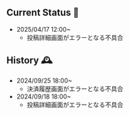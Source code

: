 ## Current Status 🚀
- 2025/04/17 12:00~
  - 投稿詳細画面がエラーとなる不具合

## History 🕰️
- 2024/09/25 18:00~
  - 決済履歴画面がエラーとなる不具合
- 2024/09/18 18:00~
  - 投稿詳細画面がエラーとなる不具合
